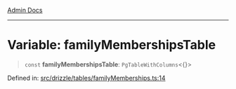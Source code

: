 [Admin Docs](/)

***

# Variable: familyMembershipsTable

> `const` **familyMembershipsTable**: `PgTableWithColumns`\<\{\}\>

Defined in: [src/drizzle/tables/familyMemberships.ts:14](https://github.com/Suyash878/talawa-api/blob/dd80c416ddd46afdb07c628dc824194bc09930cc/src/drizzle/tables/familyMemberships.ts#L14)
